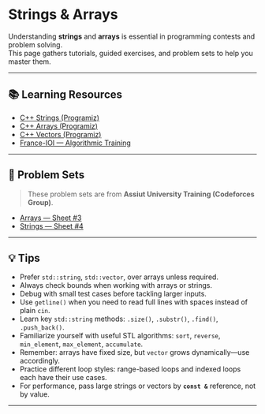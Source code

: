 # Strings & Arrays

Understanding **strings** and **arrays** is essential in programming contests and problem solving.  
This page gathers tutorials, guided exercises, and problem sets to help you master them.

---

## 📚 Learning Resources

- [C++ Strings (Programiz)](https://www.programiz.com/cpp-programming/strings)  
- [C++ Arrays (Programiz)](https://www.programiz.com/cpp-programming/arrays)  
- [C++ Vectors (Programiz)](https://www.programiz.com/cpp-programming/vectors)  
- [France-IOI — Algorithmic Training](https://www.france-ioi.org/algo/chapters.php)  

---

## 📝 Problem Sets

> These problem sets are from **Assiut University Training (Codeforces Group)**.

- [Arrays — Sheet #3](https://codeforces.com/group/MWSDmqGsZm/contest/219774)  
- [Strings — Sheet #4](https://codeforces.com/group/MWSDmqGsZm/contest/219856)  

---

## 💡 Tips

- Prefer `std::string`, `std::vector`, over arrays unless required.  
- Always check bounds when working with arrays or strings.  
- Debug with small test cases before tackling larger inputs.  
- Use `getline()` when you need to read full lines with spaces instead of plain `cin`.  
- Learn key `std::string` methods: `.size()`, `.substr()`, `.find()`, `.push_back()`.  
- Familiarize yourself with useful STL algorithms: `sort`, `reverse`, `min_element`, `max_element`, `accumulate`.  
- Remember: arrays have fixed size, but `vector` grows dynamically—use accordingly.  
- Practice different loop styles: range-based loops and indexed loops each have their use cases.  
- For performance, pass large strings or vectors by **`const &`** reference, not by value.  

---
